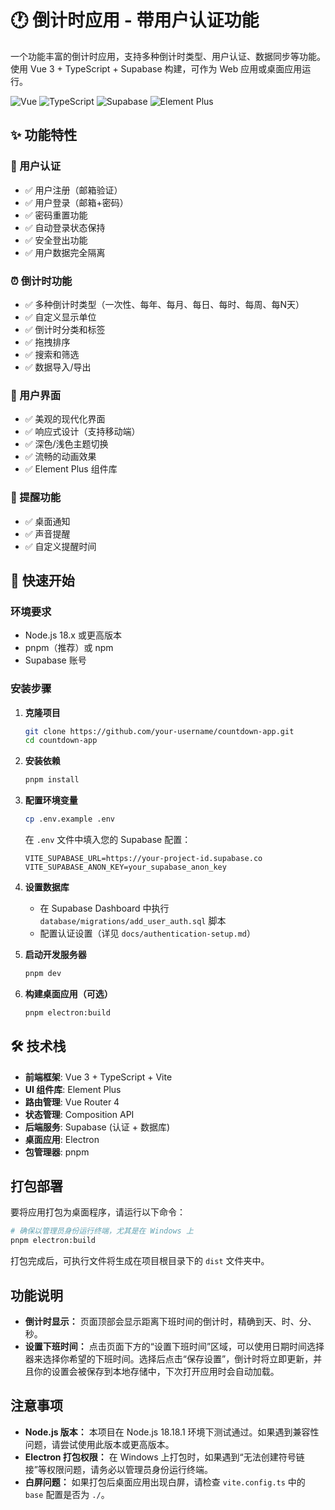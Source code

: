# 🕐 倒计时应用 - 带用户认证功能

一个功能丰富的倒计时应用，支持多种倒计时类型、用户认证、数据同步等功能。使用 Vue 3 + TypeScript + Supabase 构建，可作为 Web 应用或桌面应用运行。

![Vue](https://img.shields.io/badge/Vue-3.5.17-4FC08D?style=flat-square&logo=vue.js)
![TypeScript](https://img.shields.io/badge/TypeScript-5.8.3-3178C6?style=flat-square&logo=typescript)
![Supabase](https://img.shields.io/badge/Supabase-Latest-3ECF8E?style=flat-square&logo=supabase)
![Element Plus](https://img.shields.io/badge/Element%20Plus-2.10.2-409EFF?style=flat-square)

## ✨ 功能特性

### 🔐 用户认证
- ✅ 用户注册（邮箱验证）
- ✅ 用户登录（邮箱+密码）
- ✅ 密码重置功能
- ✅ 自动登录状态保持
- ✅ 安全登出功能
- ✅ 用户数据完全隔离

### ⏰ 倒计时功能
- ✅ 多种倒计时类型（一次性、每年、每月、每日、每时、每周、每N天）
- ✅ 自定义显示单位
- ✅ 倒计时分类和标签
- ✅ 拖拽排序
- ✅ 搜索和筛选
- ✅ 数据导入/导出

### 🎨 用户界面
- ✅ 美观的现代化界面
- ✅ 响应式设计（支持移动端）
- ✅ 深色/浅色主题切换
- ✅ 流畅的动画效果
- ✅ Element Plus 组件库

### 🔔 提醒功能
- ✅ 桌面通知
- ✅ 声音提醒
- ✅ 自定义提醒时间

## 🚀 快速开始

### 环境要求

- Node.js 18.x 或更高版本
- pnpm（推荐）或 npm
- Supabase 账号

### 安装步骤

1. **克隆项目**
   ```bash
   git clone https://github.com/your-username/countdown-app.git
   cd countdown-app
   ```

2. **安装依赖**
   ```bash
   pnpm install
   ```

3. **配置环境变量**
   ```bash
   cp .env.example .env
   ```

   在 `.env` 文件中填入您的 Supabase 配置：
   ```env
   VITE_SUPABASE_URL=https://your-project-id.supabase.co
   VITE_SUPABASE_ANON_KEY=your_supabase_anon_key
   ```

4. **设置数据库**
   - 在 Supabase Dashboard 中执行 `database/migrations/add_user_auth.sql` 脚本
   - 配置认证设置（详见 `docs/authentication-setup.md`）

5. **启动开发服务器**
   ```bash
   pnpm dev
   ```

6. **构建桌面应用（可选）**
   ```bash
   pnpm electron:build
   ```

## 🛠️ 技术栈

- **前端框架**: Vue 3 + TypeScript + Vite
- **UI 组件库**: Element Plus
- **路由管理**: Vue Router 4
- **状态管理**: Composition API
- **后端服务**: Supabase (认证 + 数据库)
- **桌面应用**: Electron
- **包管理器**: pnpm

## 打包部署

要将应用打包为桌面程序，请运行以下命令：

```bash
# 确保以管理员身份运行终端，尤其是在 Windows 上
pnpm electron:build
```

打包完成后，可执行文件将生成在项目根目录下的 `dist` 文件夹中。

## 功能说明

- **倒计时显示：** 页面顶部会显示距离下班时间的倒计时，精确到天、时、分、秒。
- **设置下班时间：** 点击页面下方的“设置下班时间”区域，可以使用日期时间选择器来选择你希望的下班时间。选择后点击“保存设置”，倒计时将立即更新，并且你的设置会被保存到本地存储中，下次打开应用时会自动加载。

## 注意事项

- **Node.js 版本：** 本项目在 Node.js 18.18.1 环境下测试通过。如果遇到兼容性问题，请尝试使用此版本或更高版本。
- **Electron 打包权限：** 在 Windows 上打包时，如果遇到“无法创建符号链接”等权限问题，请务必以管理员身份运行终端。
- **白屏问题：** 如果打包后桌面应用出现白屏，请检查 `vite.config.ts` 中的 `base` 配置是否为 `./`。